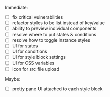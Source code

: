 Immediate:

- [ ] fix critical vulnerabilities
- [ ] refactor styles to be list instead of key/value
- [ ] ability to preview individual components
- [ ] resolve where to put states & conditions
- [ ] resolve how to toggle instance styles
- [ ] UI for states
- [ ] UI for conditions
- [ ] UI for style block settings
- [ ] UI for CSS variables
- [ ] icon for src file upload

Maybe:

- [ ] pretty pane UI attached to each style block
